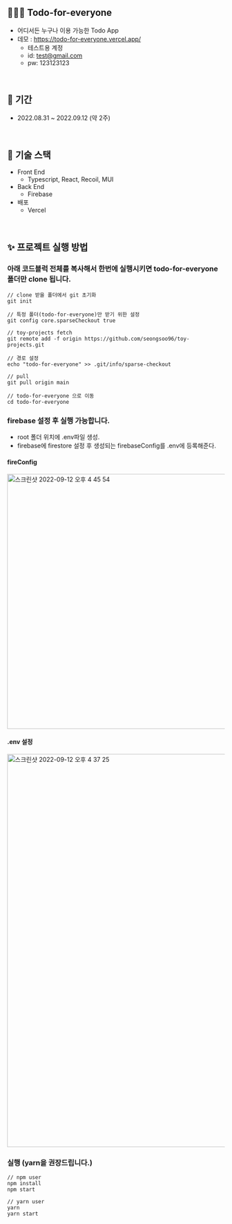 ## 👨‍👨‍👧 Todo-for-everyone

- 어디서든 누구나 이용 가능한 Todo App
- 데모 : https://todo-for-everyone.vercel.app/
  - 테스트용 계정
  - id: test@gmail.com
  - pw: 123123123

<br>

## 📆 기간

- 2022.08.31 ~ 2022.09.12 (약 2주)

<br>

## 📗 기술 스택

- Front End
  - Typescript, React, Recoil, MUI
- Back End
  - Firebase
- 배포
  - Vercel

<br>

## ✨ 프로젝트 실행 방법

### 아래 코드블럭 전체를 복사해서 한번에 실행시키면 todo-for-everyone 폴더만 clone 됩니다.

```
// clone 받을 폴더에서 git 초기화
git init

// 특정 폴더(todo-for-everyone)만 받기 위한 설정
git config core.sparseCheckout true

// toy-projects fetch
git remote add -f origin https://github.com/seongsoo96/toy-projects.git

// 경로 설정
echo "todo-for-everyone" >> .git/info/sparse-checkout

// pull
git pull origin main

// todo-for-everyone 으로 이동
cd todo-for-everyone
```

### firebase 설정 후 실행 가능합니다.

- root 폴더 위치에 .env파일 생성.
- firebase에 firestore 설정 후 생성되는 firebaseConfig를 .env에 등록해준다.

#### fireConfig

<img width="589" alt="스크린샷 2022-09-12 오후 4 45 54" src="https://user-images.githubusercontent.com/71514285/189600405-feb0a1cf-1108-40ad-a294-28ef2baffc82.png"><br />

#### .env 설정

<img width="908" alt="스크린샷 2022-09-12 오후 4 37 25" src="https://user-images.githubusercontent.com/71514285/189600655-b4d4a000-c2d0-4961-80c9-fa9f7b3d85e1.png">

### 실행 (yarn을 권장드립니다.)

```
// npm user
npm install
npm start

// yarn user
yarn
yarn start
```

